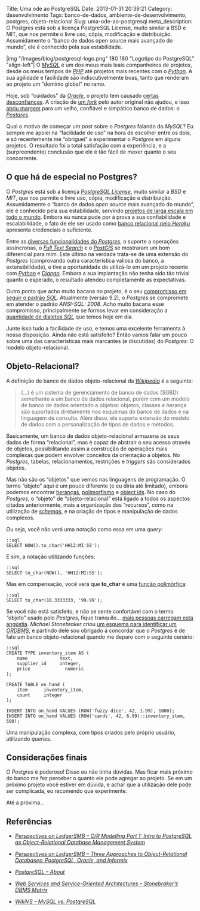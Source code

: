 Title: Uma ode ao PostgreSQL
Date: 2013-01-31 20:39:21
Category: desenvolvimento
Tags: banco-de-dados, ambiente-de-desenvolvimento, postgres, objeto-relacional
Slug: uma-ode-ao-postgresql
meta_description: O Postgres está sob a licença PostgreSQL License, muito similar a BSD e MIT, que nos permite o livre uso, cópia, modificação e distribuição. Assumidamente o “banco de dados open source mais avançado do mundo”, ele é conhecido pela sua estabilidade.


|img "/images/blog/postgresql-logo.png" 180 180 "Logotipo do PostgreSQL" "align-left"|
O [*MySQL*][] é um dos meus mais leais companheiros de
projetos, desde os meus tempos de [*PHP*][] até projetos mais recentes
com o [*Python*][]. A sua agilidade e facilidade são indiscutivelmente
boas, tanto que renderam ao projeto um “domínio global” no ramo.

Hoje, sob “cuidados” da [*Oracle*][], o projeto tem causado [certas desconfianças][].
A criação de [um *fork*][] pelo autor original não
ajudou, e isso [abriu margem][] para um velho, confiável e simpático
banco de dados: o [*Postgres*][].

<!-- PELICAN_END_SUMMARY -->

Qual o motivo de começar um *post* sobre o *Postgres* falando do
*MySQL*? Eu sempre me apoiei na “facilidade de uso” na hora de escolher
entre os dois, e só recentemente me “obriguei” a experimentar o
*Postgres* em alguns projetos. O resultado foi a total satisfação com a
experiência, e a (surpreendente) conclusão que ele é tão fácil de mexer
quanto o seu concorrente.


O que há de especial no Postgres?
---------------------------------

O *Postgres* está sob a licença [*PostgreSQL License*][], muito similar
a *BSD* e *MIT*, que nos permite o livre uso, cópia, modificação e
distribuição. Assumidamente o “banco de dados *open source* mais
avançado do mundo”, ele é conhecido pela sua estabilidade, servindo
[projetos de larga escala em todo o mundo][]. Embora eu nunca pude por à
prova a sua confiabilidade e escalabilidade, o fato de ele ser usado
como [banco relacional pelo *Heroku*][] apresenta credenciais o
suficiente.

Entre as [diversas funcionalidades do *Postgres*][], o suporte a
operações assíncronas, o [*Full Text Search*][] e o [*PostGIS*][] se
mostraram um bom diferencial para mim. Este último na verdade trata-se
de uma extensão do *Postgres* (comprovando outra característica valiosa
do banco, a extensibilidade), e tive a oportunidade de utilizá-lo em um
projeto recente com [*Python*][1] e [*Django*][]. Embora a sua
implantação não tenha sido tão trivial quanto o esperado, o resultado
atendeu completamente as expectativas.

Outro ponto que acho muito bacana no projeto, é o seu [compromisso em seguir o padrão *SQL*][].
Atualmente (versão 9.2), o *Postgres* se
compromete em atender o padrão *ANSI-SQL: 2008*. Acho muito bacana esse
compromisso, principalmente se formos levar em consideração a
[quantidade de dialetos *SQL*][] que temos hoje em dia.

Junte isso tudo a facilidade de uso, e temos uma excelente ferramenta à
nossa disposição. Ainda não está satisfeito? Então vamos falar um pouco
sobre uma das características mais marcantes (e discutidas) do
*Postgres*: O modelo objeto-relacional.


Objeto-Relacional?
------------------

A definição de banco de dados objeto-relacional da [*Wikipedia*][] é a
seguinte:

> (...) é um sistema de gerenciamento de banco de dados
> (SGBD) semelhante a um banco de dados
> relacional, porém com um modelo de banco de dados orientado a objetos:
> objetos, classes e herança são suportados diretamente nos esquemas do
> banco de dados e na linguagem de consulta. Além disso, ele suporta
> extensão do modelo de dados com a personalização de tipos de dados e
> métodos.

Basicamente, um banco de dados objeto-relacional armazena os seus dados
de forma “relacional”, mas é capaz de abstrair o seu acesso através de
objetos, possibilitando assim a construção de operações mais complexas
que podem envolver conceitos da orientação a objetos. No *Postgres*,
tabelas, relacionamentos, restrições e *triggers* são considerados
objetos.

Mas não são os “objetos” que vemos nas linguagens de programação. O
termo “objeto” aqui é um pouco diferente (e eu diria até limitado),
embora podemos encontrar [heranças][], [polimorfismo][] e [object ids][].
No caso do *Postgres*, o “objeto” de “objeto-relacional” está
ligado a todos os aspectos citados anteriormente, mais a organização dos
“recursos”, como na utilização de [*schemas*][], e na criação de tipos e
manipulação de dados complexos.

Ou seja, você não verá uma notação como essa em uma *query*:

    ::sql
    SELECT NOW().to_char('HH12:MI:SS');

E sim, a notação utilizando funções:

    ::sql
    SELECT to_char(NOW(), 'HH12:MI:SS');

Mas em compensação, você verá que **to\_char** é uma [função polimórfica][]:

    ::sql
    SELECT to_char(10.3333333, '99.99');

Se você não está satisfeito, e não se sente confortável com o termo
“objeto” usado pelo *Postgres*, fique tranquilo… [mais pessoas carregam esta angústia][].
*Michael Stonebraker* criou [um esquema para identificar um *ORDBMS*][],
e partindo dele sou obrigado a concordar que
o *Postgres* é de fato um banco objeto-relacional quando me deparo com o
seguinte cenário:

    ::sql
    CREATE TYPE inventory_item AS (
        name            text,
        supplier_id     integer,
        price             numeric
    );

    CREATE TABLE on_hand (
        item      inventory_item,
        count     integer
    );
    
    INSERT INTO on_hand VALUES (ROW('fuzzy dice', 42, 1.99), 1000);
    INSERT INTO on_hand VALUES (ROW('cards', 42, 6.99)::inventory_item, 500);

Uma manipulação complexa, com tipos criados pelo próprio usuário,
utilizando *queries*.


Considerações finais
--------------------

O *Postgres* é poderoso! Disso eu não tinha dúvidas. Mas ficar mais
próximo do banco me fez perceber o quanto ele pode agregar ao projeto.
Se em um próximo projeto você estiver em dúvida, e achar que a
utilização dele pode ser complicada, eu recomendo que experimente.

Até a próxima…


Referências
-----------

* [*Perspectives on LedgerSMB – O/R Modelling Part 1: Intro to PostgreSQL as Object-Relational Database Management System*][]
* [*Perspectives on LedgerSMB – Three Approaches to Object-Relational Databases: PostgreSQL, Oracle, and Informix*][]
* [*PostgreSQL – About*][]
* [*Web Services and Service-Oriented Architectures – Stonebraker’s DBMS Matrix*][]
* [*WikiVS – MySQL vs. PostgreSQL*][]


  [*MySQL*]: http://www.mysql.com/
    "Leia mais sobre o MySQL na página oficial do projeto"
  [*PHP*]: {tag}php
    "Leia mais sobre PHP"
  [*Python*]: {tag}python
    "Leia mais sobre Python"
  [*Oracle*]: http://www.oracle.com/
    "Página oficial da Oracle"
  [certas desconfianças]: http://www.infoq.com/br/news/2012/08/oracle-mysql-preocupa#.UDfedu0QkJA.twitter
    "MySQL será fechado?"
  [um *fork*]: https://mariadb.org/pt-br/
    "Conheça o MariaDB"
  [abriu margem]: http://br-linux.org/2013/mais-um-opensuse-confirma-que-vai-abandonar-mysql-e-adotar-mariadb/
    "OpenSUSE deixa o MySQL"
  [*Postgres*]: http://www.postgresql.org/
    "Página oficial do projeto"
  [*PostgreSQL License*]: http://www.postgresql.org/about/licence/
    "Leia mais sobre a licença PostgreSQL"
  [projetos de larga escala em todo o mundo]: http://www.postgresql.org/about/users/
    "Conheça alguns projetos relevantes que utilizam o Postgres"
  [banco relacional pelo *Heroku*]: https://postgres.heroku.com/postgres
    "Why Postres"
  [diversas funcionalidades do *Postgres*]: http://www.postgresql.org/about/featurematrix/
    "Feature Matrix"
  [*Full Text Search*]: http://www.postgresql.org/docs/9.2/static/textsearch.html
    "Leia mais sobre na documentação do Postgres"
  [*PostGIS*]: http://postgis.refractions.net/
    "Leia mais sobre PostGIS"
  [1]: {tag}python
    "Leia mais sobre Python"
  [*Django*]: {tag}django
    "Leia mais sobre Django"
  [compromisso em seguir o padrão *SQL*]: http://www.postgresql.org/docs/9.2/static/features.html
    "SQL Conformance"
  [quantidade de dialetos *SQL*]: http://en.wikibooks.org/wiki/SQL_dialects_reference
    "SQL dialects"
  [*Wikipedia*]: http://pt.wikipedia.org/wiki/Banco_de_dados_objeto-relacional
    "Leia mas sobre Objeto-Relacional na Wikipedia"
  [heranças]: http://www.postgresql.org/docs/9.2/static/ddl-inherit.html
    "Leia mais sobre herança de tabelas no Postgres"
  [polimorfismo]: http://www.postgresql.org/docs/9.2/static/extend-type-system.html#EXTEND-TYPES-POLYMORPHIC
    "Leia mais sobre tipos polimórficos no Postgres"
  [object ids]: http://stackoverflow.com/questions/5625585/sql-postgres-oids-what-are-they-and-why-are-they-useful
    "Saiba mais sobre os OIDs"
  [*schemas*]: http://www.postgresql.org/docs/9.2/static/ddl-schemas.html
    "Leia mais sobre Schemas no Postgres"
  [função polimórfica]: http://www.postgresql.org/docs/8.3/static/xfunc-sql.html#AEN40446
    "Leia mais sobre funções polimórficas no Postgres"
  [mais pessoas carregam esta angústia]: http://www.postgresql.org/message-id/1335420139.28653.59.camel@jdavis
    "Devemos parar de usar o termo objeto no Postgres?"
  [um esquema para identificar um *ORDBMS*]: http://www.service-architecture.com/object-oriented-databases/articles/stonebrakers_dbms_matrix.html
    "Stonebraker's DBMS Matrix"
  [*Perspectives on LedgerSMB – O/R Modelling Part 1: Intro to PostgreSQL as Object-Relational Database Management System*]: http://ledgersmbdev.blogspot.com.br/2012/08/intro-to-postgresql-as-object.html
    "Leia mais sobre o modelo objeto-relacional do Postgres"
  [*Perspectives on LedgerSMB – Three Approaches to Object-Relational Databases: PostgreSQL, Oracle, and Informix*]: http://ledgersmbdev.blogspot.com.br/2012/10/three-approaches-to-object-relational.html
    "Leia o comparativo do approach de Postgres e Oracle em relação ao termo Object-Relational"
  [*PostgreSQL – About*]: http://www.postgresql.org/about/
    "Leia tudo sobre o Postgres"
  [*Web Services and Service-Oriented Architectures – Stonebraker’s DBMS Matrix*]: http://www.service-architecture.com/object-oriented-databases/articles/stonebrakers_dbms_matrix.html
    "Conheça a linha tênue que separa um ORDBMS de um ODBMS"
  [*WikiVS – MySQL vs. PostgreSQL*]: http://www.wikivs.com/wiki/MySQL_vs_PostgreSQL
    "Veja um comparativo entre MySQL e PostgreSQL"
